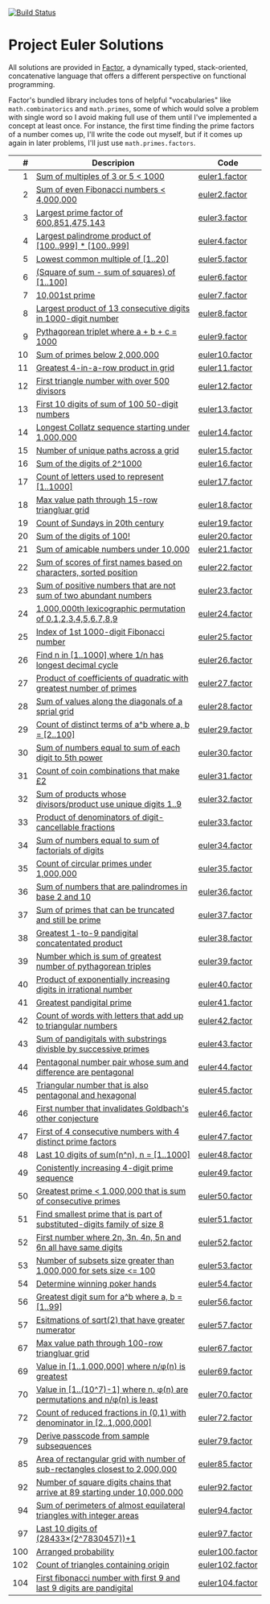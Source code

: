 [![Build Status](https://github.com/rkoeninger/euler/actions/workflows/ci.yml/badge.svg)](https://github.com/rkoeninger/euler/actions/workflows/ci.yml)

# Project Euler Solutions

All solutions are provided in [Factor](https://factorcode.org/), a dynamically typed, stack-oriented, concatenative language that offers a different perspective on functional programming.

Factor's bundled library includes tons of helpful "vocabularies" like `math.combinatorics` and `math.primes`, some of which would solve a problem with single word so I avoid making full use of them until I've implemented a concept at least once. For instance, the first time finding the prime factors of a number comes up, I'll write the code out myself, but if it comes up again in later problems, I'll just use `math.primes.factors`.

| #  | Descripion | Code |
|---:|------------|------|
|  1 | [Sum of multiples of 3 or 5 < 1000](https://projecteuler.net/problem=1) | [euler1.factor](https://github.com/rkoeninger/euler/blob/master/src/euler1/euler1.factor) |
|  2 | [Sum of even Fibonacci numbers < 4,000,000](https://projecteuler.net/problem=2) | [euler2.factor](https://github.com/rkoeninger/euler/blob/master/src/euler2/euler2.factor) |
|  3 | [Largest prime factor of 600,851,475,143](https://projecteuler.net/problem=3) | [euler3.factor](https://github.com/rkoeninger/euler/blob/master/src/euler3/euler3.factor) |
|  4 | [Largest palindrome product of \[100..999\] * \[100..999\]](https://projecteuler.net/problem=4) | [euler4.factor](https://github.com/rkoeninger/euler/blob/master/src/euler4/euler4.factor) |
|  5 | [Lowest common multiple of \[1..20\]](https://projecteuler.net/problem=5) | [euler5.factor](https://github.com/rkoeninger/euler/blob/master/src/euler5/euler5.factor) |
|  6 | [\(Square of sum - sum of squares\) of \[1..100\]](https://projecteuler.net/problem=6) | [euler6.factor](https://github.com/rkoeninger/euler/blob/master/src/euler6/euler6.factor) |
|  7 | [10,001st prime](https://projecteuler.net/problem=7) | [euler7.factor](https://github.com/rkoeninger/euler/blob/master/src/euler7/euler7.factor) |
|  8 | [Largest product of 13 consecutive digits in 1000-digit number](https://projecteuler.net/problem=8) | [euler8.factor](https://github.com/rkoeninger/euler/blob/master/src/euler8/euler8.factor) |
|  9 | [Pythagorean triplet where a + b + c = 1000](https://projecteuler.net/problem=9) | [euler9.factor](https://github.com/rkoeninger/euler/blob/master/src/euler9/euler9.factor) |
| 10 | [Sum of primes below 2,000,000](https://projecteuler.net/problem=10) | [euler10.factor](https://github.com/rkoeninger/euler/blob/master/src/euler10/euler10.factor) |
| 11 | [Greatest 4-in-a-row product in grid](https://projecteuler.net/problem=11) | [euler11.factor](https://github.com/rkoeninger/euler/blob/master/src/euler11/euler11.factor) |
| 12 | [First triangle number with over 500 divisors](https://projecteuler.net/problem=12) | [euler12.factor](https://github.com/rkoeninger/euler/blob/master/src/euler12/euler12.factor) |
| 13 | [First 10 digits of sum of 100 50-digit numbers](https://projecteuler.net/problem=13) | [euler13.factor](https://github.com/rkoeninger/euler/blob/master/src/euler13/euler13.factor) |
| 14 | [Longest Collatz sequence starting under 1,000,000](https://projecteuler.net/problem=14) | [euler14.factor](https://github.com/rkoeninger/euler/blob/master/src/euler14/euler14.factor) |
| 15 | [Number of unique paths across a grid](https://projecteuler.net/problem=15) | [euler15.factor](https://github.com/rkoeninger/euler/blob/master/src/euler15/euler15.factor) |
| 16 | [Sum of the digits of 2^1000](https://projecteuler.net/problem=16) | [euler16.factor](https://github.com/rkoeninger/euler/blob/master/src/euler16/euler16.factor) |
| 17 | [Count of letters used to represent \[1..1000\]](https://projecteuler.net/problem=17) | [euler17.factor](https://github.com/rkoeninger/euler/blob/master/src/euler17/euler17.factor) |
| 18 | [Max value path through 15-row triangluar grid](https://projecteuler.net/problem=18) | [euler18.factor](https://github.com/rkoeninger/euler/blob/master/src/euler18/euler18.factor) |
| 19 | [Count of Sundays in 20th century](https://projecteuler.net/problem=19) | [euler19.factor](https://github.com/rkoeninger/euler/blob/master/src/euler19/euler19.factor) |
| 20 | [Sum of the digits of 100!](https://projecteuler.net/problem=20) | [euler20.factor](https://github.com/rkoeninger/euler/blob/master/src/euler20/euler20.factor) |
| 21 | [Sum of amicable numbers under 10,000](https://projecteuler.net/problem=21) | [euler21.factor](https://github.com/rkoeninger/euler/blob/master/src/euler21/euler21.factor) |
| 22 | [Sum of scores of first names based on characters, sorted position](https://projecteuler.net/problem=22) | [euler22.factor](https://github.com/rkoeninger/euler/blob/master/src/euler22/euler22.factor) |
| 23 | [Sum of positive numbers that are not sum of two abundant numbers](https://projecteuler.net/problem=23) | [euler23.factor](https://github.com/rkoeninger/euler/blob/master/src/euler23/euler23.factor) |
| 24 | [1,000,000th lexicographic permutation of 0,1,2,3,4,5,6,7,8,9](https://projecteuler.net/problem=24) | [euler24.factor](https://github.com/rkoeninger/euler/blob/master/src/euler24/euler24.factor) |
| 25 | [Index of 1st 1000-digit Fibonacci number](https://projecteuler.net/problem=25) | [euler25.factor](https://github.com/rkoeninger/euler/blob/master/src/euler25/euler25.factor) |
| 26 | [Find n in \[1..1000\] where 1/n has longest decimal cycle](https://projecteuler.net/problem=26) | [euler26.factor](https://github.com/rkoeninger/euler/blob/master/src/euler26/euler26.factor) |
| 27 | [Product of coefficients of quadratic with greatest number of primes](https://projecteuler.net/problem=27) | [euler27.factor](https://github.com/rkoeninger/euler/blob/master/src/euler27/euler27.factor) |
| 28 | [Sum of values along the diagonals of a sprial grid](https://projecteuler.net/problem=28) | [euler28.factor](https://github.com/rkoeninger/euler/blob/master/src/euler28/euler28.factor) |
| 29 | [Count of distinct terms of a^b where a, b = \[2..100\]](https://projecteuler.net/problem=29) | [euler29.factor](https://github.com/rkoeninger/euler/blob/master/src/euler29/euler29.factor) |
| 30 | [Sum of numbers equal to sum of each digit to 5th power](https://projecteuler.net/problem=30) | [euler30.factor](https://github.com/rkoeninger/euler/blob/master/src/euler30/euler30.factor) |
| 31 | [Count of coin combinations that make £2](https://projecteuler.net/problem=31) | [euler31.factor](https://github.com/rkoeninger/euler/blob/master/src/euler31/euler31.factor) |
| 32 | [Sum of products whose divisors/product use unique digits 1..9](https://projecteuler.net/problem=32) | [euler32.factor](https://github.com/rkoeninger/euler/blob/master/src/euler32/euler32.factor) |
| 33 | [Product of denominators of digit-cancellable fractions](https://projecteuler.net/problem=33) | [euler33.factor](https://github.com/rkoeninger/euler/blob/master/src/euler33/euler33.factor) |
| 34 | [Sum of numbers equal to sum of factorials of digits](https://projecteuler.net/problem=34) | [euler34.factor](https://github.com/rkoeninger/euler/blob/master/src/euler34/euler34.factor) |
| 35 | [Count of circular primes under 1,000,000](https://projecteuler.net/problem=35) | [euler35.factor](https://github.com/rkoeninger/euler/blob/master/src/euler35/euler35.factor) |
| 36 | [Sum of numbers that are palindromes in base 2 and 10](https://projecteuler.net/problem=36) | [euler36.factor](https://github.com/rkoeninger/euler/blob/master/src/euler36/euler36.factor) |
| 37 | [Sum of primes that can be truncated and still be prime](https://projecteuler.net/problem=37) | [euler37.factor](https://github.com/rkoeninger/euler/blob/master/src/euler37/euler37.factor) |
| 38 | [Greatest 1-to-9 pandigital concatentated product](https://projecteuler.net/problem=38) | [euler38.factor](https://github.com/rkoeninger/euler/blob/master/src/euler38/euler38.factor) |
| 39 | [Number which is sum of greatest number of pythagorean triples](https://projecteuler.net/problem=39) | [euler39.factor](https://github.com/rkoeninger/euler/blob/master/src/euler39/euler39.factor) |
| 40 | [Product of exponentially increasing digits in irrational number](https://projecteuler.net/problem=40) | [euler40.factor](https://github.com/rkoeninger/euler/blob/master/src/euler40/euler40.factor) |
| 41 | [Greatest pandigital prime](https://projecteuler.net/problem=41) | [euler41.factor](https://github.com/rkoeninger/euler/blob/master/src/euler41/euler41.factor) |
| 42 | [Count of words with letters that add up to triangular numbers](https://projecteuler.net/problem=42) | [euler42.factor](https://github.com/rkoeninger/euler/blob/master/src/euler42/euler42.factor) |
| 43 | [Sum of pandigitals with substrings divisble by successive primes](https://projecteuler.net/problem=43) | [euler43.factor](https://github.com/rkoeninger/euler/blob/master/src/euler43/euler43.factor) |
| 44 | [Pentagonal number pair whose sum and difference are pentagonal](https://projecteuler.net/problem=44) | [euler44.factor](https://github.com/rkoeninger/euler/blob/master/src/euler44/euler44.factor) |
| 45 | [Triangular number that is also pentagonal and hexagonal](https://projecteuler.net/problem=45) | [euler45.factor](https://github.com/rkoeninger/euler/blob/master/src/euler45/euler45.factor) |
| 46 | [First number that invalidates Goldbach's other conjecture](https://projecteuler.net/problem=46) | [euler46.factor](https://github.com/rkoeninger/euler/blob/master/src/euler46/euler46.factor) |
| 47 | [First of 4 consecutive numbers with 4 distinct prime factors](https://projecteuler.net/problem=47) | [euler47.factor](https://github.com/rkoeninger/euler/blob/master/src/euler47/euler47.factor) |
| 48 | [Last 10 digits of sum(n^n), n = \[1..1000\]](https://projecteuler.net/problem=48) | [euler48.factor](https://github.com/rkoeninger/euler/blob/master/src/euler48/euler48.factor) |
| 49 | [Conistently increasing 4-digit prime sequence](https://projecteuler.net/problem=49) | [euler49.factor](https://github.com/rkoeninger/euler/blob/master/src/euler49/euler49.factor) |
| 50 | [Greatest prime < 1,000,000 that is sum of consecutive primes](https://projecteuler.net/problem=50) | [euler50.factor](https://github.com/rkoeninger/euler/blob/master/src/euler50/euler50.factor) |
| 51 | [Find smallest prime that is part of substituted-digits family of size 8](https://projecteuler.net/problem=51) | [euler51.factor](https://github.com/rkoeninger/euler/blob/master/src/euler51/euler51.factor) |
| 52 | [First number where 2n, 3n, 4n, 5n and 6n all have same digits](https://projecteuler.net/problem=52) | [euler52.factor](https://github.com/rkoeninger/euler/blob/master/src/euler52/euler52.factor) |
| 53 | [Number of subsets size greater than 1,000,000 for sets size <= 100](https://projecteuler.net/problem=53) | [euler53.factor](https://github.com/rkoeninger/euler/blob/master/src/euler53/euler53.factor) |
| 54 | [Determine winning poker hands](https://projecteuler.net/problem=54) | [euler54.factor](https://github.com/rkoeninger/euler/blob/master/src/euler54/euler54.factor) |
| 56 | [Greatest digit sum for a^b where a, b = \[1..99\]](https://projecteuler.net/problem=56) | [euler56.factor](https://github.com/rkoeninger/euler/blob/master/src/euler56/euler56.factor) |
| 57 | [Esitmations of sqrt(2) that have greater numerator](https://projecteuler.net/problem=57) | [euler57.factor](https://github.com/rkoeninger/euler/blob/master/src/euler57/euler57.factor) |
| 67 | [Max value path through 100-row triangluar grid](https://projecteuler.net/problem=67) | [euler67.factor](https://github.com/rkoeninger/euler/blob/master/src/euler67/euler67.factor) |
| 69 | [Value in \[1..1,000,000\] where n/φ(n) is greatest](https://projecteuler.net/problem=69) | [euler69.factor](https://github.com/rkoeninger/euler/blob/master/src/euler69/euler69.factor) |
| 70 | [Value in \[1..(10^7)-1\] where n, φ(n) are permutations and n/φ(n) is least](https://projecteuler.net/problem=70) | [euler70.factor](https://github.com/rkoeninger/euler/blob/master/src/euler70/euler70.factor) |
| 72 | [Count of reduced fractions in \(0,1\) with denominator in \[2..1,000,000\]](https://projecteuler.net/problem=72) | [euler72.factor](https://github.com/rkoeninger/euler/blob/master/src/euler72/euler72.factor) |
| 79 | [Derive passcode from sample subsequences](https://projecteuler.net/problem=79) | [euler79.factor](https://github.com/rkoeninger/euler/blob/master/src/euler79/euler79.factor) |
| 85 | [Area of rectangular grid with number of sub-rectangles closest to 2,000,000](https://projecteuler.net/problem=85) | [euler85.factor](https://github.com/rkoeninger/euler/blob/master/src/euler85/euler85.factor) |
| 92 | [Number of square digits chains that arrive at 89 starting under 10,000,000](https://projecteuler.net/problem=92) | [euler92.factor](https://github.com/rkoeninger/euler/blob/master/src/euler92/euler92.factor) |
| 94 | [Sum of perimeters of almost equilateral triangles with integer areas](https://projecteuler.net/problem=94) | [euler94.factor](https://github.com/rkoeninger/euler/blob/master/src/euler94/euler94.factor) |
| 97 | [Last 10 digits of (28433×(2^7830457))+1](https://projecteuler.net/problem=97) | [euler97.factor](https://github.com/rkoeninger/euler/blob/master/src/euler97/euler97.factor) |
| 100 | [Arranged probability](https://projecteuler.net/problem=100) | [euler100.factor](https://github.com/rkoeninger/euler/blob/master/src/euler100/euler100.factor) |
| 102 | [Count of triangles containing origin](https://projecteuler.net/problem=102) | [euler102.factor](https://github.com/rkoeninger/euler/blob/master/src/euler102/euler102.factor) |
| 104 | [First fibonacci number with first 9 and last 9 digits are pandigital](https://projecteuler.net/problem=104) | [euler104.factor](https://github.com/rkoeninger/euler/blob/master/src/euler104/euler104.factor) |
